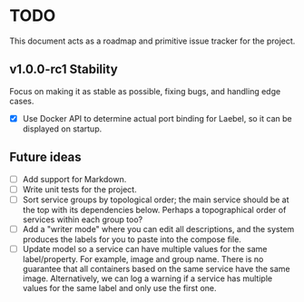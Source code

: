 # TODO

This document acts as a roadmap and primitive issue tracker for the project.

## v1.0.0-rc1 Stability

Focus on making it as stable as possible, fixing bugs, and handling edge cases.

- [x] Use Docker API to determine actual port binding for Laebel, so it can be displayed on startup.

## Future ideas

- [ ] Add support for Markdown.
- [ ] Write unit tests for the project.
- [ ] Sort service groups by topological order; the main service should be at the top with its dependencies below.
      Perhaps a topographical order of services within each group too?
- [ ] Add a "writer mode" where you can edit all descriptions, and the system produces the labels for you to paste into the compose file.
- [ ] Update model so a service can have multiple values for the same label/property.
  For example, image and group name.
  There is no guarantee that all containers based on the same service have the same image.
  Alternatively, we can log a warning if a service has multiple values for the same label and only use the first one.
